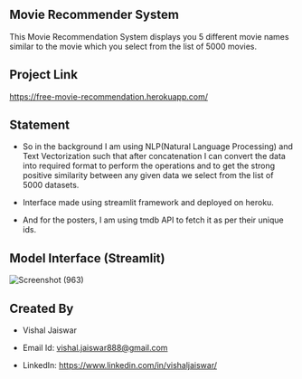 ## Movie Recommender System
This Movie Recommendation System displays you 5 different movie names similar to the movie which you select from the list of 5000 movies. 

## Project Link
https://free-movie-recommendation.herokuapp.com/

## Statement
- So in the background I am using NLP(Natural Language Processing) and Text Vectorization such that after concatenation I can convert the data into required format to perform the operations and to get the strong positive similarity between any given data we select from the list of 5000 datasets. 

- Interface made using streamlit framework and deployed on heroku.

- And for the posters, I am using tmdb API to fetch it as per their unique ids.

<!--
# Problem Statement
- Malware is one of the top most obstructions for expansion and growth of digital acceptance among the users.
- Both enterprises and common users are struggling to get protected from the malware in cyberspace, which emphasizes the importance of developing efficient methods of malware detection.
- Malware detection is the technique for identifying malware in the end devices or networks.


# Models used
- Xgboost classifier (F1 score : 0.9619)
- RandomForest classifier (F1 score : 0.9696)
- SVC (F1 score : 0.9361)
-->

## Model Interface (Streamlit)
  ![Screenshot (963)](https://user-images.githubusercontent.com/102510153/169484363-2c796209-8de8-4118-9f1e-aed0bbd81af3.png)
  
## Created By
- Vishal Jaiswar

- Email Id: vishal.jaiswar888@gmail.com

- LinkedIn: https://www.linkedin.com/in/vishaljaiswar/
